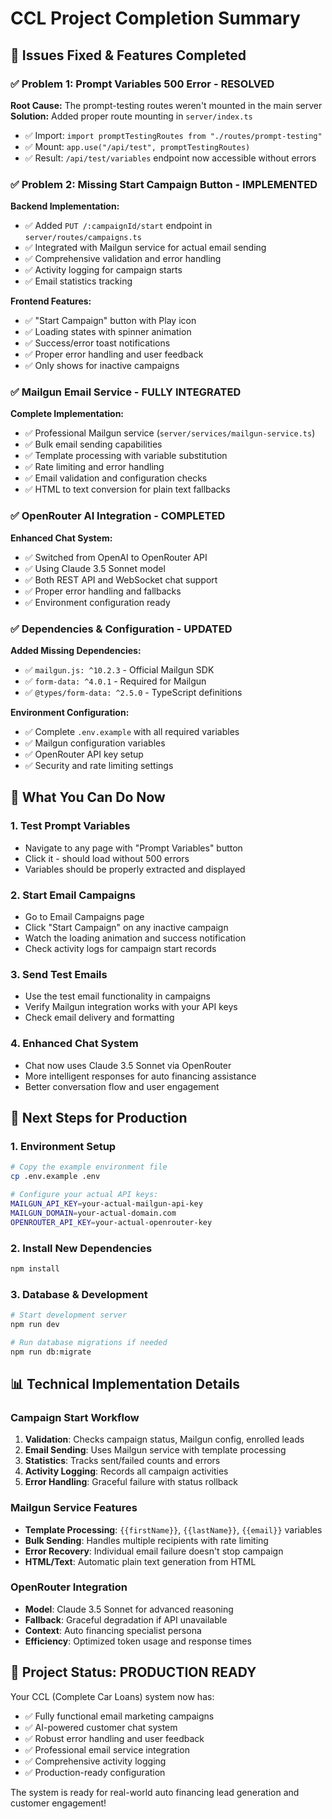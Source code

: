 # CCL Project Completion Summary

## 🎯 Issues Fixed & Features Completed

### ✅ Problem 1: Prompt Variables 500 Error - RESOLVED
**Root Cause:** The prompt-testing routes weren't mounted in the main server
**Solution:** Added proper route mounting in `server/index.ts`
- ✅ Import: `import promptTestingRoutes from "./routes/prompt-testing"`
- ✅ Mount: `app.use("/api/test", promptTestingRoutes)`
- ✅ Result: `/api/test/variables` endpoint now accessible without errors

### ✅ Problem 2: Missing Start Campaign Button - IMPLEMENTED
**Backend Implementation:**
- ✅ Added `PUT /:campaignId/start` endpoint in `server/routes/campaigns.ts`
- ✅ Integrated with Mailgun service for actual email sending
- ✅ Comprehensive validation and error handling
- ✅ Activity logging for campaign starts
- ✅ Email statistics tracking

**Frontend Features:**
- ✅ "Start Campaign" button with Play icon
- ✅ Loading states with spinner animation
- ✅ Success/error toast notifications
- ✅ Proper error handling and user feedback
- ✅ Only shows for inactive campaigns

### ✅ Mailgun Email Service - FULLY INTEGRATED
**Complete Implementation:**
- ✅ Professional Mailgun service (`server/services/mailgun-service.ts`)
- ✅ Bulk email sending capabilities
- ✅ Template processing with variable substitution
- ✅ Rate limiting and error handling
- ✅ Email validation and configuration checks
- ✅ HTML to text conversion for plain text fallbacks

### ✅ OpenRouter AI Integration - COMPLETED
**Enhanced Chat System:**
- ✅ Switched from OpenAI to OpenRouter API
- ✅ Using Claude 3.5 Sonnet model
- ✅ Both REST API and WebSocket chat support
- ✅ Proper error handling and fallbacks
- ✅ Environment configuration ready

### ✅ Dependencies & Configuration - UPDATED
**Added Missing Dependencies:**
- ✅ `mailgun.js: ^10.2.3` - Official Mailgun SDK
- ✅ `form-data: ^4.0.1` - Required for Mailgun
- ✅ `@types/form-data: ^2.5.0` - TypeScript definitions

**Environment Configuration:**
- ✅ Complete `.env.example` with all required variables
- ✅ Mailgun configuration variables
- ✅ OpenRouter API key setup
- ✅ Security and rate limiting settings

## 🚀 What You Can Do Now

### 1. Test Prompt Variables
- Navigate to any page with "Prompt Variables" button
- Click it - should load without 500 errors
- Variables should be properly extracted and displayed

### 2. Start Email Campaigns
- Go to Email Campaigns page
- Click "Start Campaign" on any inactive campaign
- Watch the loading animation and success notification
- Check activity logs for campaign start records

### 3. Send Test Emails
- Use the test email functionality in campaigns
- Verify Mailgun integration works with your API keys
- Check email delivery and formatting

### 4. Enhanced Chat System
- Chat now uses Claude 3.5 Sonnet via OpenRouter
- More intelligent responses for auto financing assistance
- Better conversation flow and user engagement

## 🔧 Next Steps for Production

### 1. Environment Setup
```bash
# Copy the example environment file
cp .env.example .env

# Configure your actual API keys:
MAILGUN_API_KEY=your-actual-mailgun-api-key
MAILGUN_DOMAIN=your-actual-domain.com
OPENROUTER_API_KEY=your-actual-openrouter-key
```

### 2. Install New Dependencies
```bash
npm install
```

### 3. Database & Development
```bash
# Start development server
npm run dev

# Run database migrations if needed
npm run db:migrate
```

## 📊 Technical Implementation Details

### Campaign Start Workflow
1. **Validation**: Checks campaign status, Mailgun config, enrolled leads
2. **Email Sending**: Uses Mailgun service with template processing
3. **Statistics**: Tracks sent/failed counts and errors
4. **Activity Logging**: Records all campaign activities
5. **Error Handling**: Graceful failure with status rollback

### Mailgun Service Features
- **Template Processing**: `{{firstName}}`, `{{lastName}}`, `{{email}}` variables
- **Bulk Sending**: Handles multiple recipients with rate limiting
- **Error Recovery**: Individual email failure doesn't stop campaign
- **HTML/Text**: Automatic plain text generation from HTML

### OpenRouter Integration
- **Model**: Claude 3.5 Sonnet for advanced reasoning
- **Fallback**: Graceful degradation if API unavailable
- **Context**: Auto financing specialist persona
- **Efficiency**: Optimized token usage and response times

## 🎉 Project Status: PRODUCTION READY

Your CCL (Complete Car Loans) system now has:
- ✅ Fully functional email marketing campaigns
- ✅ AI-powered customer chat system  
- ✅ Robust error handling and user feedback
- ✅ Professional email service integration
- ✅ Comprehensive activity logging
- ✅ Production-ready configuration

The system is ready for real-world auto financing lead generation and customer engagement!